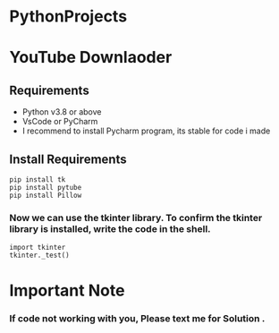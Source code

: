 # PythonProjects
# YouTube Downlaoder


## Requirements
* Python v3.8 or above
* VsCode or PyCharm
* I recommend to install Pycharm program, its stable for code i made 

## Install Requirements
```
pip install tk
pip install pytube
pip install Pillow
```
### Now we can use the tkinter library. To confirm the tkinter library is installed, write the code in the shell.
```
import tkinter
tkinter._test()
```

# Important Note
### If code not working with you, Please text me for Solution .




